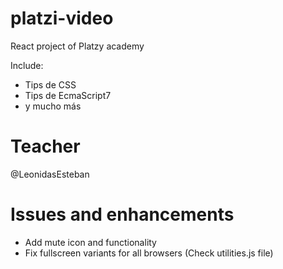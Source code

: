 # platzi-video
React project of Platzy academy

Include:
- Tips de CSS
- Tips de EcmaScript7
- y mucho más

# Teacher
@LeonidasEsteban

# Issues and enhancements
- Add mute icon and functionality 
- Fix fullscreen variants for all browsers (Check utilities.js file)
